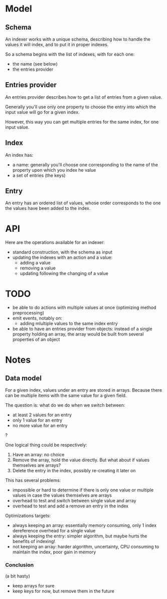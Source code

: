 # Model

## Schema

An indexer works with a unique schema, describing how to handle the values it will index, and to put it in proper indexes.

So a schema begins with the list of indexes, with for each one:

* the name (see below)
* the entries provider

## Entries provider

An entries provider describes how to get a list of entries from a given value.

Generally you'll use only one property to choose the entry into which the input value will go for a given index.

However, this way you can get multiple entries for the same index, for one input value.

## Index

An index has:

* a name: generally you'll choose one corresponding to the name of the property upon which you index he value
* a set of entries (the keys)

## Entry

An entry has an ordered list of values, whose order corresponds to the one the values have been added to the index.

# API

Here are the operations available for an indexer:

* standard construction, with the schema as input
* updating the indexes with an action and a value:
	* adding a value
	* removing a value
	* updating following the changing of a value

# TODO

* be able to do actions with multiple values at once (optimizing method preprocessing)
* emit events, notably on:
	* adding mlultiple values to the same index entry
* be able to have an entries provider from objects: instead of a single property holding an array, the array would be built from several properties of an object

# Notes

## Data model

For a given index, values under an entry are stored in arrays. Because there can be multiple items with the same value for a given field.

The question is: what do we do when we switch between:

* at least 2 values for an entry
* only 1 value for an entry
* no more value for an entry

?

One logical thing could be respectively:

1. Have an array: no choice
1. Remove the array, hold the value directly. But what about if values themselves are arrays?
1. Delete the entry in the index, possibly re-creating it later on

This has several problems:

* impossible or hard to determine if there is only one value or multiple values in case the values themselves are arrays
* overhead to test and switch between single value and array
* overhead to test and add a remove an entry in the index

Optimizations targets:

* always keeping an array: essentially memory consuming, only 1 index dereference overhead for a single value
* always keeping the entry: simpler algorithm, but maybe hurts the benefits of indexing!
* not keeping an array: harder algorithm, uncertainty, CPU consuming to maintain the index, poor gain in memory

### Conclusion

(a bit hasty)

* keep arrays for sure
* keep keys for now, but remove them in the future
